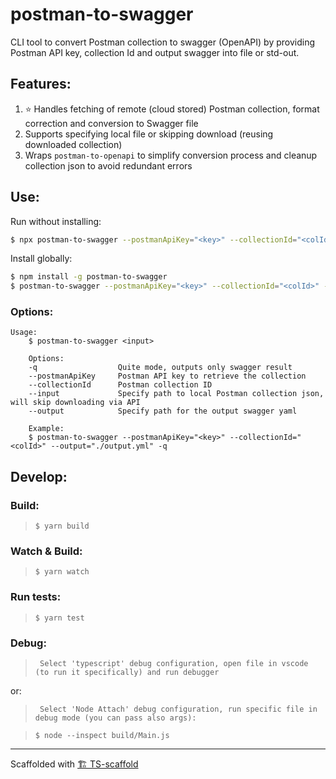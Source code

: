 # postman-to-swagger

CLI tool to convert Postman collection to swagger (OpenAPI) by providing Postman API key, collection Id and output swagger into file or std-out.

## Features:

1. ⭐️ Handles fetching of remote (cloud stored) Postman collection, format correction and conversion to Swagger file
1. Supports specifying local file or skipping download (reusing downloaded collection)
1. Wraps `postman-to-openapi` to simplify conversion process and cleanup collection json to avoid redundant errors

## Use:

Run without installing:

```sh
$ npx postman-to-swagger --postmanApiKey="<key>" --collectionId="<colId>" --output="./output.yml" -q
```

Install globally:

```sh
$ npm install -g postman-to-swagger
$ postman-to-swagger --postmanApiKey="<key>" --collectionId="<colId>" --output="./output.yml" -q
```

### Options:

```
Usage:
    $ postman-to-swagger <input>

    Options:
    -q                  Quite mode, outputs only swagger result
    --postmanApiKey     Postman API key to retrieve the collection
    --collectionId      Postman collection ID
    --input             Specify path to local Postman collection json, will skip downloading via API
    --output            Specify path for the output swagger yaml

    Example:
    $ postman-to-swagger --postmanApiKey="<key>" --collectionId="<colId>" --output="./output.yml" -q
```

## Develop:

### Build:

> `$ yarn build`

### Watch & Build:

> `$ yarn watch`

### Run tests:

> `$ yarn test`

### Debug:

> ` Select 'typescript' debug configuration, open file in vscode (to run it specifically) and run debugger`

or:

> ` Select 'Node Attach' debug configuration, run specific file in debug mode (you can pass also args):`

> `$ node --inspect build/Main.js`

---

Scaffolded with [🏗 TS-scaffold](https://github.com/Livshitz/ts-scaffold.git)
